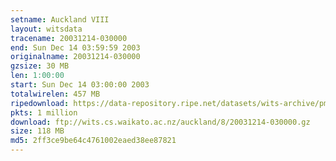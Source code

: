 ```yaml
---
setname: Auckland VIII
layout: witsdata
tracename: 20031214-030000
end: Sun Dec 14 03:59:59 2003
originalname: 20031214-030000
gzsize: 30 MB
len: 1:00:00
start: Sun Dec 14 03:00:00 2003
totalwirelen: 457 MB
ripedownload: https://data-repository.ripe.net/datasets/wits-archive/pma/long/auck/8//20031214-030000.gz
pkts: 1 million
download: ftp://wits.cs.waikato.ac.nz/auckland/8/20031214-030000.gz
size: 118 MB
md5: 2ff3ce9be64c4761002eaed38ee87821
---
```

